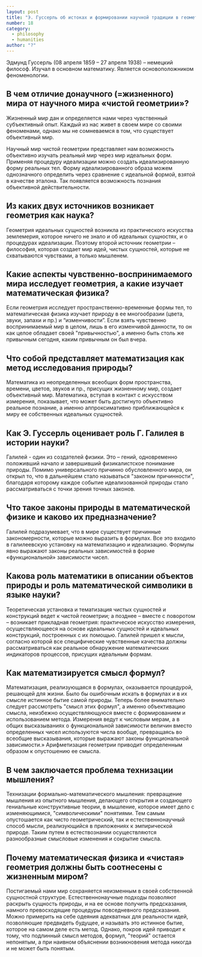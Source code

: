 ```yaml
---
layout: post
title: "Э. Гуссерль об истоках и формировании научной традиции в геометрии, о жизненном мире и математизации природы Галилеем (истоки, предпосылки и результаты математизации) (для математиков и физиков)"
number: 18
category:
  - philosophy
  - humanities
author: "?"
---
```


Эдмунд Гуссерль (08 апреля 1859 – 27 апреля 1938) – немецкий философ. Изучал в основном математику. Является основоположником феноменологии.

## В чем отличие донаучного (=жизненного) мира от научного мира «чистой геометрии»? 
Жизненный мир дан и определяется нами через чувственный субъективный опыт. Каждый из нас живет в своем мире со своими феноменами, однако мы не сомневаемся в том, что существует объективный мир.

Научный мир чистой геометрии представляет нам возможность объективно изучать реальный мир через мир идеальных форм. Применяя процедуру идеализации можно создать идеализированную форму реальных тел. Форму идеализированного образа можем однозначного определить через сравнение с идеальной формой, взятой в качестве эталона. Так появляется возможность познания объективной действительности.  

## Из каких двух источников возникает геометрия как наука? 
Геометрия идеальных сущностей возникла из практического искусства землемерия, которое ничего не знало и об идеальных сущностях, и о процедурах идеализации. Поэтому второй источник геометрии – философия, которая создает мир идей, чистых сущностей, которые не схватываются чувствами, а только мышленем.

## Какие аспекты чувственно-воспринимаемого мира исследует геометрия, а какие изучает математическая физика? 
Если геометрия исследует пространственно-временные  формы тел, то математическая физика изучает природу в ее многообразии (цвета, звуки, запахи и пр.) и “изменчивости”. Если взять чувственно воспринимаемый мир в целом, лишь в его изменчивой данности, то он как целое обладает своей "привычностью", а именно быть столь же привычным сегодня, каким привычным он был вчера.

## Что собой представляет математизация как метод исследования природы? 
Математика из неопределенных всеобщих форм пространства,  времени, цветов, звуков и пр., присущих жизненному мир, создает   объективный мир. Математика, вступая в контакт с искусством измерения, показывает, что может быть достигнуто объективно реальное познание, а именно аппроксимативно приближающейся к миру ее собственных идеальных сущностей.

## Как Э. Гуссерль оценивает роль Г. Галилея в истории науки? 
Галилей - один из  создателей физики. Это – гений, одновременно положивший начало и завершивший физикалистское понимание природы. Помимо универсального причинно обусловленного мира, он открыл то, что в дальнейшем стало называться "законом причинности", благодаря которому каждое событие идеализованной природы стало рассматриваться с точки зрения точных законов.

## Что такое законы природы в математической физике и каково их предназначение? 
Галилей подразумевает, что в мире существует причинные закономерности, которые можно  выразить в формулах. Все это входило в галилеевскую установку на математизацию и идеализацию. Формулы явно выражают законы реальных зависимостей в форме «функциональной» зависимости чисел. 

## Какова роль математики в описании объектов природы и роль математической символики в языке науки? 
Теоретическая установка и тематизация чистых сущностей и конструкций ведет к чистой геометрии; а позднее – вместе с поворотом – возникает прикладная геометрия: практическое искусство измерения, осуществляющееся на основе идеальных сущностей и идеальных конструкций, построенных с их помощью. Галилей пришел к мысли, согласно которой все специфические чувственные качества должны рассматриваться как реальное обнаружение математических индикаторов процессов, присущих идеальным формам.

## Как математизируется смысл формул? 
Математизация, реализующаяся в формулах, оказывается процедурой, решающей для жизни. Было бы ошибочным искать в формулах и в их смысле истинное бытие самой природы. Теперь более внимательно следует рассмотреть "смысл этих формул", а именно объективацию смысла, неизбежно осуществляющуюся вместе с формированием и использованием метода. Измерения ведут к числовым мерам, а в общих высказываниях о функциональной зависимости величин вместо определенных чисел используются числа вообще, превращаясь во всеобщие высказывания, которые выражают законы функциональной зависимости.» Арифметизация геометрии приводит определенным образом к опустошению ее смысла.

## В чем заключается проблема технизации мышления? 
Технизации формально-математического мышления: превращение мышления из опытного мышления, делающего открытия и создающего гениальные конструктивные теории, в мышление, которое имеет дело с изменяющимися, "символическими" понятиями. Тем самым опустошается как чисто геометрический, так и естественнонаучный способ мысли, реализующийся в приложениях к эмпирической природе. Таким путем в естествознании осуществляются разнообразные смысловые изменения и сокрытие смысла.

## Почему математическая физика и «чистая» геометрия должны быть соотнесены с жизненным миром? 
Постигаемый нами мир сохраняется неизменным в своей собственной сущностной структуре. Естественнонаучные подходы позволяют раскрыть сущность природы, и на ее основе получить предсказания, намного превосходящие процедуры повседневного предсказания. Можно примерить на себе одеяния адекватных для реальности идей, позволяющие предвидеть будущее, и называть это истинное бытие, которое на самом деле есть метод. Однако, покров идей приводит к тому, что подлинный смысл методов, формул, "теорий" остается непонятым, а при наивном объяснении возникновения метода никогда и не может быть понятым.
